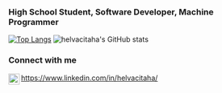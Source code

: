 ### High School Student, Software Developer, Machine Programmer


[![Top Langs](https://github-readme-stats.vercel.app/api/top-langs/?username=helvacitaha)](https://github.com/anuraghazra/github-readme-stats)
![helvacitaha's GitHub stats](https://github-readme-stats.vercel.app/api?username=helvacitaha&show_icons=true&theme=radical)

### Connect with me
<img align="left" alt="helvacitaha | LinkedIn" width="22px" src="https://cdn.jsdelivr.net/npm/simple-icons@v3/icons/linkedin.svg" /> https://www.linkedin.com/in/helvacitaha/

